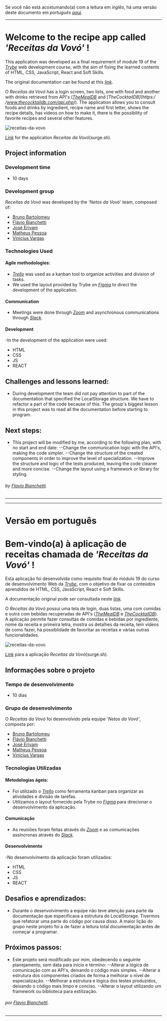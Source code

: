 Se você não está acostumando(a) com a leitura em _inglês_, há uma versão deste documento em _português [aqui](#versão-em-português)_.

---

# Welcome to the recipe app called _'Receitas da Vovó'_ !

This application was developed as a final requirement of module 19 of the _[Trybe](https://www.betrybe.com/)_ web development course, with the aim of fixing the learned contents of HTML, CSS, JavaScript, React and Soft Skills.

The original documentation can be found at this _[link](https://github.com/tryber/sd-015-b-project-recipes-app/)_.

O _Receitas da Vovó_ has a login screen, two lists, one with food and another with drinks retrieved from API's (_[TheMealDB](https://www.themealdb.com/)_ and _[TheCocktailDB](https:/ /www.thecocktaildb.com/api.php)_). The application allows you to consult foods and drinks by ingredient, recipe name and first letter, shows the recipe details, has videos on how to make it, there is the possibility of favorite recipes and several other features.

![receitas-da-vovo](./app-receitas-da-vovo.gif)

_[Link](https://receitasdavovo-g1.surge.sh/)_ for the application _Receitas da Vovó_(surge.sh).


## Project information

### Development time
- 10 days

### Development group
_Receitas da Vovó_ was developed by the _'Netos da Vovó'_ team, composed of:

- [Bruno Bartolomeu](https://github.com/BrunoCBart)
- [Flávio Bianchetti](https://github.com/flavio-bianchetti)
- [José Erivam](https://github.com/erivamjr)
- [Matheus Pessoa](https://github.com/matt-pessoa)
- [Vinicius Vargas](https://github.com/vvargas17)


### Technologies Used
#### Agile methodologies:
- _[Trello](https://trello.com/)_ was used as a kanban tool to organize activities and division of tasks.
- We used the layout provided by Trybe on _[Figma](https://www.figma.com/)_ to direct the development of the application.

#### Communication
- Meetings were done through _[Zoom](https://zoom.us/)_ and asynchronous communications through _[Slack](https://slack.com)_.

#### Development
-In the development of the application were used:

- HTML
- CSS
- JS
- REACT

## Challenges and lessons learned:
- During development the team did not pay attention to part of the documentation that specified the LocalStorage structure. We have to refactor a part of the code because of this. The group's biggest lesson in this project was to read all the documentation before starting to program.
 
## Next steps:
- This project will be modified by me, according to the following plan, with no start and end date:
--Change the communication logic with the API's, making the code simpler.
--Change the structure of the created components in order to improve the level of specialization.
--Improve the structure and logic of the tests produced, leaving the code cleaner and more concise.
--Change the layout using a framework or library for styling.

###### by _[Flavio Bianchetti](https://github.com/flavio-bianchetti)_.
---

---
# Versão em português


# Bem-vindo(a) à aplicação de receitas chamada de _'Receitas da Vovó'_ !

Esta aplicação foi desenvolvida como requisito final do módulo 19 do curso de desenvolvimento Web da _[Trybe](https://www.betrybe.com/)_, com o objetivo de fixar os conteúdos aprendidos de HTML, CSS, JavaScript, React e Soft Skills.

A documentação original pode ser consultada neste _[link](https://github.com/tryber/sd-015-b-project-recipes-app/)_.

O _Receitas da Vovó_ possui uma tela de login, duas listas, uma com comidas e outra com bebidas recuperadas de API's (_[TheMealDB](https://www.themealdb.com/)_ e _[TheCocktailDB](https://www.thecocktaildb.com/api.php)_). A aplicação permite fazer consultas de comidas e bebidas por ingrediente, nome da receita e primeira letra, mostra os detalhes da receita, tem vídeos de como fazer, há possiblidade de favoritar as receitas e várias outras funcionalidades.

![receitas-da-vovo](./app-receitas-da-vovo.gif)

_[Link](https://receitasdavovo-g1.surge.sh/)_ para a aplicação _Receitas da Vovó_(surge.sh).


## Informações sobre o projeto

### Tempo de desenvolvimento
- 10 dias

### Grupo de desenvolvimento
O _Receitas da Vovó_ foi desenvolvido pela equipe _'Netos da Vovó'_, composta por:

- [Bruno Bartolomeu](https://github.com/BrunoCBart)
- [Flávio Bianchetti](https://github.com/flavio-bianchetti)
- [José Erivam](https://github.com/erivamjr)
- [Matheus Pessoa](https://github.com/matt-pessoa)
- [Vinicius Vargas](https://github.com/vvargas17)


### Tecnologias Utilizadas
#### Metodologias ágeis:
- Foi utilizado o _[Trello](https://trello.com/)_ como ferramenta kanban para organizar as atividades e divisão de tarefas.
- Utilizamos o layout fornecido pela Trybe no _[Figma](https://www.figma.com/)_ para direcionar o desenvolvimento da aplicação. 

#### Comunicação
- As reuniões foram feitas através do _[Zoom](https://zoom.us/)_ e as comunicações assíncronas através do _[Slack](https://slack.com)_.

#### Desenvolvimento
-No desenvolvimento da aplicação foram utilizados:

- HTML
- CSS
- JS
- REACT

## Desafios e aprendizados:
- Durante o desenvolvimento a equipe não teve atenção para parte da documentação que especificava a estrutura do LocalStorage. Tivermos que refatorar uma parte do código por causa disso. A maior lição do grupo neste projeto foi a de fazer a leitura total documentação antes de começar a programar.
 
## Próximos passos:
- Este projeto será modificado por mim, obedecendo o seguinte planejamento, sem data para início e término:
--Alterar a lógica de comunicação com as API's, deixando o código mais simples.
--Alterar a estrutura dos componentes criados de forma a melhorar o nível de especialização.
--Melhorar a estrutura e lógica dos testes produzidos, deixando o código mais limpo e conciso.
--Alterar o layout utilizando um framework ou biblioteca para estilização.

###### por _[Flavio Bianchetti](https://github.com/flavio-bianchetti)_.
---